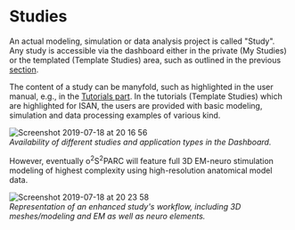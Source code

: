 # Studies

An actual modeling, simulation or data analysis project is called "Study". Any study is accessible via the dashboard either in the private (My Studies) or the templated (Template Studies) area, such as outlined in the previous [section](/docs/platform_introduction/core_elements/dashboard.md).

The content of a study can be manyfold, such as highlighted in the user manual, e.g., in the [Tutorials part](/docs/isan_studies___tutorials/uc_davies.md). In the tutorials (Template Studies) which are highlighted for ISAN, the users are provided with basic modeling, simulation and data processing examples of various kind.

![Screenshot 2019-07-18 at 20 16 56](https://user-images.githubusercontent.com/32800795/61481700-19d52400-a999-11e9-993e-49899168750c.png) <br/>
*Availability of different studies and application types in the Dashboard.*

However, eventually o<sup>2</sup>S<sup>2</sup>PARC will feature full 3D EM-neuro stimulation modeling of highest complexity using high-resolution anatomical model data.

![Screenshot 2019-07-18 at 20 23 58](https://user-images.githubusercontent.com/32800795/61482048-04142e80-a99a-11e9-8329-69ddf96b322f.png) <br/>
*Representation of an enhanced study's workflow, including 3D meshes/modeling and EM as well as neuro elements.*
